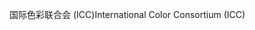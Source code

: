 <span data-ttu-id="0332f-101">国际色彩联合会 (ICC)</span><span class="sxs-lookup"><span data-stu-id="0332f-101">International Color Consortium (ICC)</span></span>